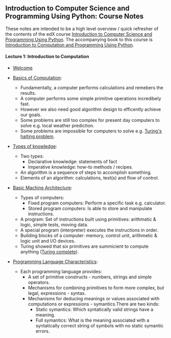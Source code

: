## Introduction to Computer Science and Programming Using Python: Course Notes

These notes are intended to be a high level overview / quick refresher of the contents of the edX course 
[Introduction to Computer Science and Programming Using Python](https://www.edx.org/course/introduction-computer-science-mitx-6-00-1x-6).
The accompanying book to this course is [Introduction to Computation and Programming Using Python](https://mitpress.mit.edu/index.php?q=books/introduction-computation-and-programming-using-python-0).


#### Lecture 1: Introduction to Computation

* [Welcome](https://www.youtube.com/watch?v=WdFrWzyYoQg)

* [Basics of Computation](https://www.youtube.com/watch?v=jq5M5Gmf0do):
  * Fundamentally, a computer performs calculations and remebers the results.
  * A computer performs some simple primitive operations incredibely fast.
  * However we also need good algorithm design to efficently achieve our goals.
  * Some problems are still too complex for present day computers to solve e.g. local weather prediction.
  * Some problems are impossible for computers to solve e.g. [Turing's halting problem](https://en.wikipedia.org/wiki/Halting_problem).  


* [Types of knowledge](https://www.youtube.com/watch?v=-8T8AXxVFZg):
  * Two types:
    * Declarative knowledge: statements of fact
    * Imperative knowledge: how-to methods / recipes.
  * An algorithm is a sequence of steps to accomplish something.
  * Elements of an algorithm: calculations, test(s) and flow of control.


* [Basic Machine Architecture](https://www.youtube.com/watch?v=99LfboDePVE):
  * Types of computers:
    * Fixed program computers: Perform a specific task e.g. calculator.
    * Stored program computers: Is able to store and manipulate instructions.
  * A program: Set of instructions built using primitives: arithmatic & logic, simple tests, moving data.
  * A special program (interpreter) executes the instructions in order.
  * Building blocks of a computer: memory, control unit, arithmetic & logic unit and I/O devices.
  * Turing showed that six primitives are summicient to compute anything ([Turing complete](https://en.wikipedia.org/wiki/Turing_completeness)).


* [Programming Language Characteristics](https://www.youtube.com/watch?v=NYBjfMwpvzs):
  * Each programming language provides:
    * A set of primitive constructs - numbers, strings and simple operators.
    * Mechanisms for combining primitives to form more complex, but legal, expressions - syntax.
    * Mechanisms for deducing meanings or values associated with computations or expressions - symantics.There are two kinds:
      * Static symantics: Which syntatically valid strings have a meaning.
      * Full symantics: What is the meaning associated with a syntatically correct string of symbols with no static symantic errors.

